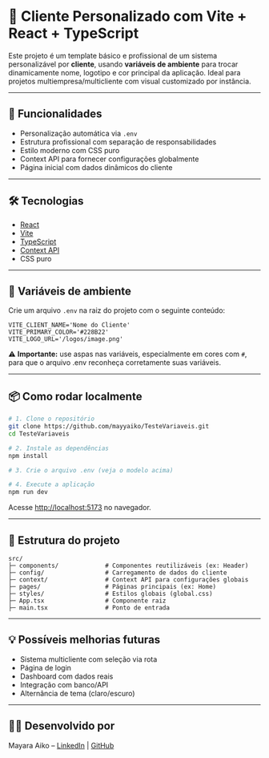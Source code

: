 # 🧩 Cliente Personalizado com Vite + React + TypeScript

Este projeto é um template básico e profissional de um sistema personalizável por **cliente**, usando **variáveis de ambiente** para trocar dinamicamente nome, logotipo e cor principal da aplicação. Ideal para projetos multiempresa/multicliente com visual customizado por instância.

---

## 🚀 Funcionalidades

- Personalização automática via `.env`
- Estrutura profissional com separação de responsabilidades
- Estilo moderno com CSS puro
- Context API para fornecer configurações globalmente
- Página inicial com dados dinâmicos do cliente

---

## 🛠️ Tecnologias

- [React](https://react.dev/)
- [Vite](https://vitejs.dev/)
- [TypeScript](https://www.typescriptlang.org/)
- [Context API](https://reactjs.org/docs/context.html)
- CSS puro

---

## 📁 Variáveis de ambiente

Crie um arquivo `.env` na raiz do projeto com o seguinte conteúdo:

```env
VITE_CLIENT_NAME='Nome do Cliente'
VITE_PRIMARY_COLOR='#228B22'
VITE_LOGO_URL='/logos/image.png'
```

⚠️ **Importante:** use aspas nas variáveis, especialmente em cores com `#`, para que o arquivo .env reconheça corretamente suas variáveis.

---

## 📦 Como rodar localmente

```bash
# 1. Clone o repositório
git clone https://github.com/mayyaiko/TesteVariaveis.git
cd TesteVariaveis

# 2. Instale as dependências
npm install

# 3. Crie o arquivo .env (veja o modelo acima)

# 4. Execute a aplicação
npm run dev
```

Acesse [http://localhost:5173](http://localhost:5173) no navegador.

---

## 📂 Estrutura do projeto

```
src/
├─ components/             # Componentes reutilizáveis (ex: Header)
├─ config/                 # Carregamento de dados do cliente
├─ context/                # Context API para configurações globais
├─ pages/                  # Páginas principais (ex: Home)
├─ styles/                 # Estilos globais (global.css)
├─ App.tsx                 # Componente raiz
├─ main.tsx                # Ponto de entrada
```

---

## 💡 Possíveis melhorias futuras

- Sistema multicliente com seleção via rota
- Página de login
- Dashboard com dados reais
- Integração com banco/API
- Alternância de tema (claro/escuro)

---

## 🧑‍💻 Desenvolvido por

Mayara Aiko – [LinkedIn](https://www.linkedin.com/in/mayara-aiko-teixeira-watanabe-291790256/) | [GitHub](https://github.com/mayyaiko)
